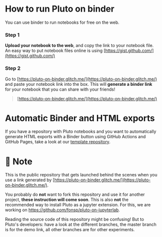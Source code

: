 # How to run Pluto on binder

You can use binder to run notebooks for free on the web.

### Step 1

**Upload your notebook to the web**, and copy the link to your notebook file. An easy way to put notebook files online is using [https://gist.github.com/](https://gist.github.com/)

### Step 2

Go to [https://pluto-on-binder.glitch.me/](https://pluto-on-binder.glitch.me/) and paste your notebook link into the box. This will **generate a binder link** for your notebook that you can share with your friends!

> [https://pluto-on-binder.glitch.me/](https://pluto-on-binder.glitch.me/)

# Automatic Binder and HTML exports
If you have a repository with Pluto notebooks and you want to automatically generate HTML exports with a Binder button using GitHub Actions and GitHub Pages, take a look at our [template repository](https://github.com/JuliaPluto/static-export-template).


# 👀 Note

This is the public repository that gets launched behind the scenes when you use a link generated by [https://pluto-on-binder.glitch.me/](https://pluto-on-binder.glitch.me/).

You probably do **not** want to fork this repository and use it for another project, **these instruction will come soon**. This is also **not** the recommended way to install Pluto as a jupyter extension. For this, we are working on https://github.com/fonsp/pluto-on-jupyterlab.

Reading the source code of this repository might be confusing! But to Pluto's developers: have a look at the different branches, the master branch is for the demo link, all other branches are for other experiments.
